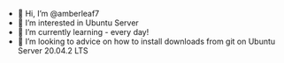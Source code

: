 - 👋 Hi, I’m @amberleaf7
- 👀 I’m interested in Ubuntu Server
- 🌱 I’m currently learning - every day!
- 💞️ I’m looking to advice on how to install downloads from git on Ubuntu Server 20.04.2 LTS
